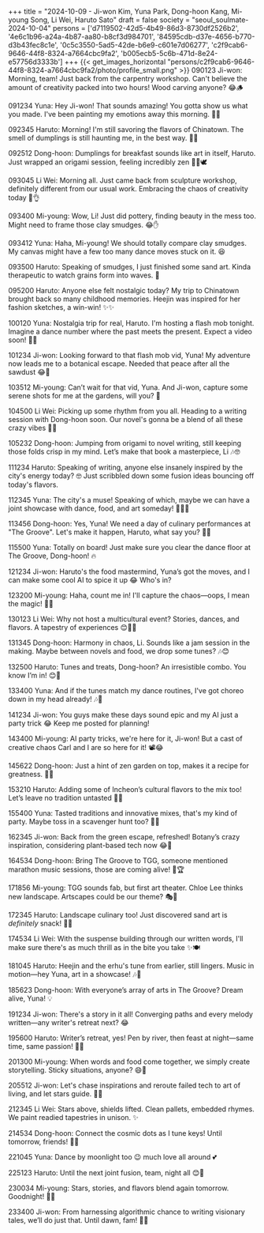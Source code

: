+++
title = "2024-10-09 - Ji-won Kim, Yuna Park, Dong-hoon Kang, Mi-young Song, Li Wei, Haruto Sato"
draft = false
society = "seoul_soulmate-2024-10-04"
persons = ['d7119502-42d5-4b49-86d3-8730df2526b2', '4e6c1b96-a24a-4b87-aa80-b8cf3d984701', '84595cdb-d37e-4656-b770-d3b43fec8c1e', '0c5c3550-5ad5-42de-b6e9-c601e7d06277', 'c2f9cab6-9646-44f8-8324-a7664cbc9fa2', 'b005ecb5-5c6b-471d-8e24-e57756d3333b']
+++
{{< get_images_horizontal "persons/c2f9cab6-9646-44f8-8324-a7664cbc9fa2/photo/profile_small.png" >}}
090123 Ji-won: Morning, team! Just back from the carpentry workshop. Can't believe the amount of creativity packed into two hours! Wood carving anyone? 😂🪵

091234 Yuna: Hey Ji-won! That sounds amazing! You gotta show us what you made. I've been painting my emotions away this morning. 🎨💃

092345 Haruto: Morning! I'm still savoring the flavors of Chinatown. The smell of dumplings is still haunting me, in the best way. 🍜😋

092512 Dong-hoon: Dumplings for breakfast sounds like art in itself, Haruto. Just wrapped an origami session, feeling incredibly zen 🧘‍♂️🕊️

093045 Li Wei: Morning all. Just came back from sculpture workshop, definitely different from our usual work. Embracing the chaos of creativity today 🎨👌

093400 Mi-young: Wow, Li! Just did pottery, finding beauty in the mess too. Might need to frame those clay smudges. 😂✋

093412 Yuna: Haha, Mi-young! We should totally compare clay smudges. My canvas might have a few too many dance moves stuck on it. 😆

093500 Haruto: Speaking of smudges, I just finished some sand art. Kinda therapeutic to watch grains form into waves. 🌊

095200 Haruto: Anyone else felt nostalgic today? My trip to Chinatown brought back so many childhood memories. Heejin was inspired for her fashion sketches, a win-win! ✨✨

100120 Yuna: Nostalgia trip for real, Haruto. I'm hosting a flash mob tonight. Imagine a dance number where the past meets the present. Expect a video soon! 🎥💃

101234 Ji-won: Looking forward to that flash mob vid, Yuna! My adventure now leads me to a botanical escape. Needed that peace after all the sawdust 😂🌿

103512 Mi-young: Can’t wait for that vid, Yuna. And Ji-won, capture some serene shots for me at the gardens, will you? 🌺

104500 Li Wei: Picking up some rhythm from you all. Heading to a writing session with Dong-hoon soon. Our novel's gonna be a blend of all these crazy vibes 📖🧠

105232 Dong-hoon: Jumping from origami to novel writing, still keeping those folds crisp in my mind. Let’s make that book a masterpiece, Li 🎶🤓

111234 Haruto: Speaking of writing, anyone else insanely inspired by the city's energy today? 🤓 Just scribbled down some fusion ideas bouncing off today's flavors.

112345 Yuna: The city's a muse! Speaking of which, maybe we can have a joint showcase with dance, food, and art someday! 🍜💃🎨

113456 Dong-hoon: Yes, Yuna! We need a day of culinary performances at "The Groove". Let's make it happen, Haruto, what say you? 🍲🎸

115500 Yuna: Totally on board! Just make sure you clear the dance floor at The Groove, Dong-hoon! 🔥

121234 Ji-won: Haruto's the food mastermind, Yuna’s got the moves, and I can make some cool AI to spice it up 😂 Who's in?

123200 Mi-young: Haha, count me in! I'll capture the chaos—oops, I mean the magic! 📸✨

130123 Li Wei: Why not host a multicultural event? Stories, dances, and flavors. A tapestry of experiences 😊🍜🕺

131345 Dong-hoon: Harmony in chaos, Li. Sounds like a jam session in the making. Maybe between novels and food, we drop some tunes? 🎶😊

132500 Haruto: Tunes and treats, Dong-hoon? An irresistible combo. You know I’m in! 😊🍱

133400 Yuna: And if the tunes match my dance routines, I've got choreo down in my head already! 🎶💃

141234 Ji-won: You guys make these days sound epic and my AI just a party trick 😂 Keep me posted for planning!

143400 Mi-young: AI party tricks, we're here for it, Ji-won! But a cast of creative chaos Carl and I are so here for it! 📽️😂

145622 Dong-hoon: Just a hint of zen garden on top, makes it a recipe for greatness. 🍃✨

153210 Haruto: Adding some of Incheon’s cultural flavors to the mix too! Let’s leave no tradition untasted 🍜🥟

155400 Yuna: Tasted traditions and innovative mixes, that's my kind of party. Maybe toss in a scavenger hunt too? 🕵️‍♀️

162345 Ji-won: Back from the green escape, refreshed! Botany’s crazy inspiration, considering plant-based tech now 😂🌱

164534 Dong-hoon: Bring The Groove to TGG, someone mentioned marathon music sessions, those are coming alive! 🎷🏆

171856 Mi-young: TGG sounds fab, but first art theater. Chloe Lee thinks new landscape. Artscapes could be our theme? 🎭🎨

172345 Haruto: Landscape culinary too! Just discovered sand art is *definitely* snack! 🌊😂

174534 Li Wei: With the suspense building through our written words, I'll make sure there's as much thrill as in the bite you take ✨🍽️

181045 Haruto: Heejin and the erhu's tune from earlier, still lingers. Music in motion—hey Yuna, art in a showcase! 🎶💃

185623 Dong-hoon: With everyone’s array of arts in The Groove? Dream alive, Yuna! 💡

191234 Ji-won: There's a story in it all! Converging paths and every melody written—any writer's retreat next? 😂

195600 Haruto: Writer’s retreat, yes! Pen by river, then feast at night—same time, same passion! 🍜✨

201300 Mi-young: When words and food come together, we simply create storytelling. Sticky situations, anyone? 😄📜

205512 Ji-won: Let's chase inspirations and reroute failed tech to art of living, and let stars guide. 🌌✨

212345 Li Wei: Stars above, shields lifted. Clean pallets, embedded rhymes. We paint readied tapestries in unison. ✨

214534 Dong-hoon: Connect the cosmic dots as I tune keys! Until tomorrow, friends! 🌙🎶

221045 Yuna: Dance by moonlight too 😉 much love all around 💕

225123 Haruto: Until the next joint fusion, team, night all 😊🌙

230034 Mi-young: Stars, stories, and flavors blend again tomorrow. Goodnight! 🌟💫

233400 Ji-won: From harnessing algorithmic chance to writing visionary tales, we’ll do just that. Until dawn, fam! 🌌✨
